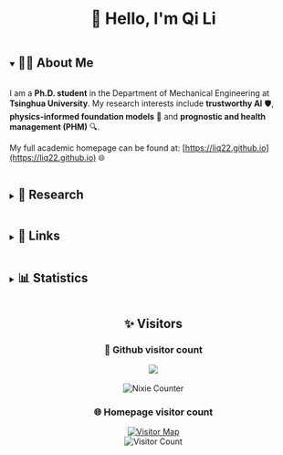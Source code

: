 <h1 align="center">👋 Hello, I'm Qi Li</h1>

<details open>
<summary><h2 style="display: inline-block">👨‍🎓 About Me</h2></summary>

I am a **Ph.D. student** in the Department of Mechanical Engineering at **Tsinghua University**. My research interests include **trustworthy AI** 🛡️, **physics-informed foundation models** 🧪 and **prognostic and health management (PHM)** 🔍.

My full academic homepage can be found at: [https://liq22.github.io](https://liq22.github.io) 🌐
</details>

<details>
<summary><h2 style="display: inline-block">🔬 Research</h2></summary>

The details of my research can be found in my [Publications](https://liq22.github.io/#-publications) 📚.

<details>
<summary><h3 style="display: inline-block">🤖 PHM Foundation Model</h3></summary>

- 🏗️ Building large-scale, general-purpose models for industrial equipment health monitoring and predictive maintenance.
 - 🚀 I am leading an open-source project group called [PHMBench](https://github.com/PHMBench) and contribute to various PHM research initiatives.

🔥 Notable work: [HSE: A Plug-and-Play Module for Unified Fault Diagnosis Foundation Models](https://github.com/liq22/HSE_module)
</details>

<details>
<summary><h3 style="display: inline-block">🧠 Neural-symbolic Diagnosis</h3></summary>

- 🔄 Combining neural networks with symbolic knowledge to create more explainable and robust fault diagnosis systems.

✨ Notable publications:
- 📊 Transparent Operator Network (TII 2024)
- 🧩 Deep Expert Network (JMS 2024)
- 🔍 Transparent Information Fusion Network (ADVEI 2025)
</details>

<details>
<summary><h3 style="display: inline-block">🌉 Cross-domain Diagnosis</h3></summary>

🔄 Developing methods to transfer knowledge between different domains and equipment types for efficient fault diagnosis.

📝 Notable publications:
- 🌐 Cross-Domain Augmentation Diagnosis (RESS 2023)
- 🛠️ Adversarial Domain-Invariant Generalization (TII 2022)
- 🧪 Knowledge Mapping-Based Adversarial Domain Adaptation (MSSP 2021)
</details>
</details>

<details>
<summary><h2 style="display: inline-block">🔗 Links</h2></summary>

🎓 [![Google Scholar](https://img.shields.io/badge/Google_Scholar-Follow-green?style=social&logo=googlescholar)](https://scholar.google.com/citations?user=vCabh8oAAAAJ)

🔄 [![Google Scholar Mirror](https://img.shields.io/badge/Google_Scholar_Mirror-Follow-green?style=social&logo=googlescholar)](https://sc.panda985.com/citations?user=1DtpMlAAAAAJ&hl=zh-CN&oi=sra)

📚 [![ResearchGate](https://img.shields.io/badge/ResearchGate-Follow-blue?style=social&logo=researchgate)](https://www.researchgate.net/profile/Qi-Li-155)

🆔 [![ORCID](https://img.shields.io/badge/ORCID-Connect-green?style=social&logo=orcid)](https://orcid.org/0000-0001-7105-2818)

💻 [![GitHub](https://img.shields.io/github/followers/liq22?label=follow&style=social)](https://github.com/liq22)

🏠 [![Homepage](https://img.shields.io/badge/Homepage-Visit-blue?style=social&logo=github)](https://liq22.github.io)

📧 [![Email](https://img.shields.io/badge/Email-Contact-blue?style=social&logo=gmail)](mailto:liq22@mails.tsinghua.edu.cn)
</details>

<details>
<summary><h2 style="display: inline-block">📊 Statistics</h2></summary>


###  📈 GitHub stats

<div align="center">
  <img src="./assets/pic/LQ.png" width="180" style="margin: 10px;" />
</div>

<div align="center">
  <img src="https://github-readme-stats.vercel.app/api?username=liq22&show_icons=true&icon_color=CE1D2D&text_color=718096&bg_color=ffffff&hide_title=true" style="margin: 10px;" />
</div>

### 🔥 GitHub streak stats

<div align="center">
  <img src="https://github-readme-streak-stats.herokuapp.com/?user=liq22&theme=dark)" style="margin: 10px;" />
</div>
</details>


<h2 align="center">✨ Visitors</h2>

<div align="center">

### 👀 Github visitor count

<a href="https://clustrmaps.com/site/1bq6p" title="Visit tracker"><img src="https://clustrmaps.com/map_v2.png?d=50xriIgyxQ1iyUIyLLeNS-NMsytm-KrZ5JZpwOGmBfw&cl=ffffff&w=a" /></a>


![Nixie Counter](https://moe-counter.glitch.me/get/@liq22?theme=nixietube-1)


### 🌐 Homepage visitor count

<div align="center">
<a href="https://clustrmaps.com/site/zuDpJ" title="Visit tracker">
  <img src="https://clustrmaps.com/map_v2.png?d=zuDpJ5etKfqfgxUfT9DtytaR54mqkvdYGnihWXUaA_Q&cl=ffffff&w=a" alt="Visitor Map" />
</a>
</div>

</div>

<div align="center">
<img src="https://moe-counter.glitch.me/get/@liq22.github.io?theme=nixietube-1" alt="Visitor Count" />
</div>

<!-- 
🌟 Have a great day! Thanks for visiting my profile! 🌟
-->

<!--
**liq22/liq22** is a ✨ _special_ ✨ repository because its `README.md` (this file) appears on your GitHub profile.
-->